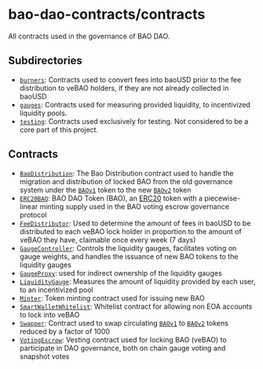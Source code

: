 # bao-dao-contracts/contracts

All contracts used in the governance of BAO DAO.

## Subdirectories

* [`burners`](burners): Contracts used to convert fees into baoUSD prior to the fee distribution to veBAO holders, if they are not already collected in baoUSD
* [`gauges`](gauges): Contracts used for measuring provided liquidity, to incentivized liquidity pools.
* [`testing`](testing): Contracts used exclusively for testing. Not considered to be a core part of this project.

## Contracts

* [`BaoDistribution`](BaoDistribution.sol): The Bao Distribution contract used to handle the migration and distribution of locked BAO from the old governance system under the [`BAOv1`](https://etherscan.io/address/0x374cb8c27130e2c9e04f44303f3c8351b9de61c1#code) token to the new [`BAOv2`](ERC20BAO.vy) token
* [`ERC20BAO`](ERC20BAO.vy): BAO DAO Token (BAO), an [ERC20](https://eips.ethereum.org/EIPS/eip-20) token with a piecewise-linear minting supply used in the BAO voting escrow governance protocol
* [`FeeDistributor`](FeeDistributor.vy): Used to determine the amount of fees in baoUSD to be distributed to each veBAO lock holder in proportion to the amount of veBAO they have, claimable once every week (7 days)
* [`GaugeController`](GaugeController.vy): Controls the liquidity gauges, facilitates voting on gauge weights, and handles the issuance of new BAO tokens to the liquidity gauges
* [`GaugeProxy`](GaugeProxy.vy): used for indirect ownership of the liquidity gauges
* [`LiquidityGauge`](LiquidityGaugeV3.vy): Measures the amount of liquidity provided by each user, to an incentivized pool
* [`Minter`](Minter.vy): Token minting contract used for issuing new BAO
* [`SmartWalletWhitelist`](SmartWalletWhitelist.sol): Whitelist contract for allowing non EOA accounts to lock into veBAO
* [`Swapper`](Swapper.sol): Contract used to swap circulating [`BAOv1`](https://etherscan.io/address/0x374cb8c27130e2c9e04f44303f3c8351b9de61c1#code) to [`BAOv2`](ERC20BAO.vy) tokens reduced by a factor of 1000
* [`VotingEscrow`](VotingEscrow.vy): Vesting contract used for locking BAO (veBAO) to participate in DAO governance, both on chain gauge voting and snapshot votes